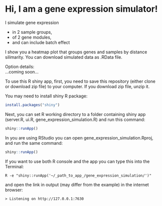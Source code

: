 # Hi, I am a gene expression simulator! 

I simulate gene expression   
- in 2 sample groups,   
- of 2 gene modules,   
- and can include batch effect    

I show you a heatmap plot that groups genes and samples by distance silimarity. You can download simulated data as .RData file.  

Option details:  
...coming soon...  

To use this R shiny app, first, you need to save this repository (either clone or download zip file) to your computer. If you download zip file, unzip it.   

You may need to install shiny R package:  
```r
install.packages("shiny")
```

Next, you can set R working directory to a folder containing shiny app (server.R, ui.R, gene_expression_simulation.R) and run this command:  
```r
shiny::runApp()
```

In you are using RStudio you can open gene_expression_simulation.Rproj, and run the same command:  
```r
shiny::runApp()
```

If you want to use both R console and the app you can type this into the Terminal:  
```SHELL
R -e "shiny::runApp('~/_path_to_app_/gene_expression_simulation/')"
```
and open the link in output (may differ from the example) in the internet browser:  
```
> Listening on http://127.0.0.1:7630
```